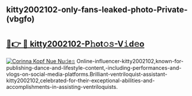 ## kitty2002102-only-fans​-leaked-photo​-Private-(vbgfo)


# <h2><a href="https://mediaupload.pro?title=kitty2002102&ref=git">🔗👉 🔴 kitty2002102-P𝚑ot𝚘𝚜-V𝚒d𝚎o</a></h2>

[![Corinna Kopf Nue Nu𝚍e𝚜](https://i.imgur.com/0qMVB7G.gif)](https://mediaupload.pro?title=kitty2002102&ref=git)
Online-influencer-kitty2002102,known-for-publishing-dance-and-lifestyle-content,-including-performances-and-vlogs-on-social-media-platforms.Brilliant-ventriloquist-assistant-kitty2002102,celebrated-for-their-exceptional-abilities-and-accomplishments-in-assisting-ventriloquists.  